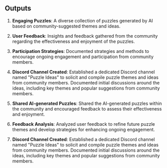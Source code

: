 

## Outputs

1. **Engaging Puzzles**: A diverse collection of puzzles generated by AI based on community-suggested themes and ideas.
2. **User Feedback**: Insights and feedback gathered from the community regarding the effectiveness and enjoyment of the puzzles.
3. **Participation Strategies**: Documented strategies and methods to encourage ongoing engagement and participation from community members.

4. **Discord Channel Created**: Established a dedicated Discord channel named "Puzzle Ideas" to solicit and compile puzzle themes and ideas from community members. Documented initial discussions around the ideas, including key themes and popular suggestions from community members.

5. **Shared AI-generated Puzzles**: Shared the AI-generated puzzles within the community and encouraged feedback to assess their effectiveness and enjoyment.
6. **Feedback Analysis**: Analyzed user feedback to refine future puzzle themes and develop strategies for enhancing ongoing engagement.



4. **Discord Channel Created**: Established a dedicated Discord channel named "Puzzle Ideas" to solicit and compile puzzle themes and ideas from community members. Documented initial discussions around the ideas, including key themes and popular suggestions from community members.